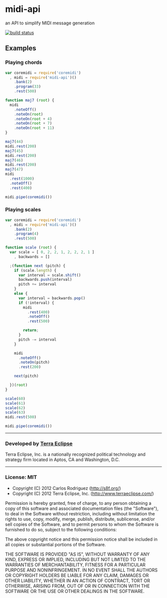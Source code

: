 midi-api
========

an API to simplify MIDI message generation

[![build status](https://secure.travis-ci.org/carlos8f/node-midi-api.png)](http://travis-ci.org/carlos8f/node-midi-api)

Examples
--------

### Playing chords

```javascript
var coremidi = require('coremidi')
  , midi = require('midi-api')()
    .bank(2)
    .program(33)
    .rest(500)

function maj7 (root) {
  midi
    .noteOff()
    .noteOn(root)
    .noteOn(root + 4)
    .noteOn(root + 7)
    .noteOn(root + 11)
}

maj7(44)
midi.rest(200)
maj7(45)
midi.rest(200)
maj7(46)
midi.rest(200)
maj7(47)
midi
  .rest(1000)
  .noteOff()
  .rest(400)

midi.pipe(coremidi())
```

### Playing scales

```javascript
var coremidi = require('coremidi')
  , midi = require('midi-api')()
    .bank(2)
    .program(4)
    .rest(500)

function scale (root) {
  var scale = [ 0, 2, 2, 1, 2, 2, 2, 1 ]
    , backwards = []

  ;(function next (pitch) {
    if (scale.length) {
      var interval = scale.shift()
      backwards.push(interval)
      pitch += interval
    }
    else {
      var interval = backwards.pop()
      if (!interval) {
        midi
          .rest(400)
          .noteOff()
          .rest(500)

        return;
      }
      pitch -= interval
    }

    midi
      .noteOff()
      .noteOn(pitch)
      .rest(200)

    next(pitch)

  })(root)
}

scale(60)
scale(61)
scale(62)
scale(63)
midi.rest(500)

midi.pipe(coremidi())
```

- - -

### Developed by [Terra Eclipse](http://www.terraeclipse.com)
Terra Eclipse, Inc. is a nationally recognized political technology and
strategy firm located in Aptos, CA and Washington, D.C.

- - -

### License: MIT

- Copyright (C) 2012 Carlos Rodriguez (http://s8f.org/)
- Copyright (C) 2012 Terra Eclipse, Inc. (http://www.terraeclipse.com/)

Permission is hereby granted, free of charge, to any person obtaining a copy
of this software and associated documentation files (the &quot;Software&quot;), to deal
in the Software without restriction, including without limitation the rights
to use, copy, modify, merge, publish, distribute, sublicense, and/or sell
copies of the Software, and to permit persons to whom the Software is furnished
to do so, subject to the following conditions:

The above copyright notice and this permission notice shall be included in
all copies or substantial portions of the Software.

THE SOFTWARE IS PROVIDED &quot;AS IS&quot;, WITHOUT WARRANTY OF ANY KIND, EXPRESS OR
IMPLIED, INCLUDING BUT NOT LIMITED TO THE WARRANTIES OF MERCHANTABILITY,
FITNESS FOR A PARTICULAR PURPOSE AND NONINFRINGEMENT. IN NO EVENT SHALL THE
AUTHORS OR COPYRIGHT HOLDERS BE LIABLE FOR ANY CLAIM, DAMAGES OR OTHER
LIABILITY, WHETHER IN AN ACTION OF CONTRACT, TORT OR OTHERWISE, ARISING FROM,
OUT OF OR IN CONNECTION WITH THE SOFTWARE OR THE USE OR OTHER DEALINGS IN THE
SOFTWARE.